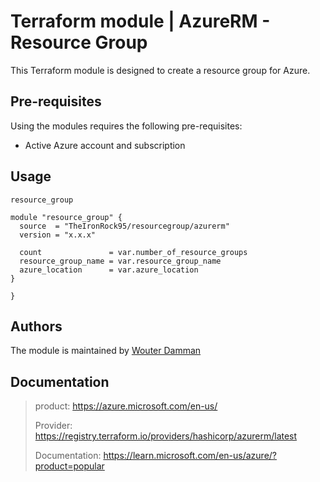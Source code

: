 # Terraform module | AzureRM - Resource Group

This Terraform module is designed to create a resource group for Azure.

## Pre-requisites

Using the modules requires the following pre-requisites:
 * Active Azure account and subscription 

## Usage

`resource_group`

```hcl
module "resource_group" {
  source  = "TheIronRock95/resourcegroup/azurerm"
  version = "x.x.x"

  count               = var.number_of_resource_groups
  resource_group_name = var.resource_group_name
  azure_location      = var.azure_location
}

}
```

## Authors

The module is maintained by [Wouter Damman](https://github.com/TheIronRock95)

## Documentation

> product: https://azure.microsoft.com/en-us/
> 
> Provider: https://registry.terraform.io/providers/hashicorp/azurerm/latest
> 
> Documentation: https://learn.microsoft.com/en-us/azure/?product=popular
